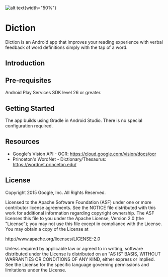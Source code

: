 ![alt text](https://github.com/justinqle/Diction/blob/master/branding/DictionLogoBlue512x128.png){width="50%"}

Diction
============
Diction is an Android app that improves your reading experience with verbal feedback of word definitions simply with the tap of a word.

Introduction
------------

Pre-requisites
--------------
Android Play Services SDK level 26 or greater.

Getting Started
---------------
The app builds using Gradle in Android Studio.  There is no special
configuration required.

Resources
-------
- Google's Vision API - OCR: https://cloud.google.com/vision/docs/ocr
- Princeton's WordNet - Dictionary/Thesaurus: https://wordnet.princeton.edu/

License
-------
Copyright 2015 Google, Inc. All Rights Reserved.

Licensed to the Apache Software Foundation (ASF) under one or more contributor
license agreements.  See the NOTICE file distributed with this work for
additional information regarding copyright ownership.  The ASF licenses this
file to you under the Apache License, Version 2.0 (the "License"); you may not
use this file except in compliance with the License.  You may obtain a copy of
the License at

  http://www.apache.org/licenses/LICENSE-2.0

Unless required by applicable law or agreed to in writing, software
distributed under the License is distributed on an "AS IS" BASIS, WITHOUT
WARRANTIES OR CONDITIONS OF ANY KIND, either express or implied.  See the
License for the specific language governing permissions and limitations under
the License.
